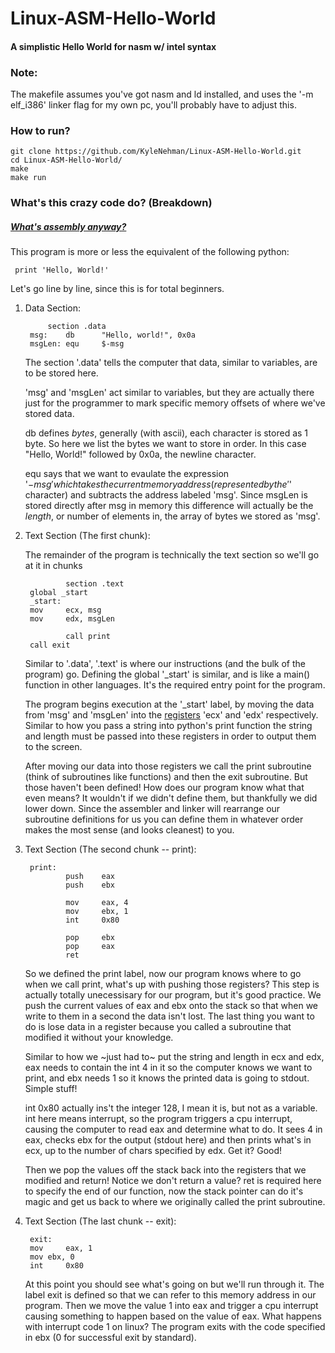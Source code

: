 # Linux-ASM-Hello-World
#### A simplistic Hello World for nasm w/ intel syntax

### Note:
The makefile assumes you've got nasm and ld installed, and uses the '-m elf_i386' linker flag for my own pc, you'll probably have to adjust this.

### How to run?
    git clone https://github.com/KyleNehman/Linux-ASM-Hello-World.git
    cd Linux-ASM-Hello-World/
    make
    make run


### What's this crazy code do? (Breakdown)
##### [What's assembly anyway?](https://en.wikipedia.org/wiki/Assembly_language)

This program is more or less the equivalent of the following python:

     print 'Hello, World!'

Let's go line by line, since this is for total beginners.

1. Data Section:

			section .data
		msg:    db      "Hello, world!", 0x0a
		msgLen: equ     $-msg

    The section '.data' tells the computer that data, similar to variables, are to be stored here.

    'msg' and 'msgLen' act similar to variables, but they are actually there just for the programmer to mark specific memory offsets of where we've stored data.

    db defines _bytes_, generally (with ascii), each character is stored as 1 byte. So here we list the bytes we want to store in order. In this case "Hello, World!" followed by 0x0a, the newline character.

    equ says that we want to evaulate the expression '$-msg' which takes the current memory address (represented by the '$' character) and subtracts the address labeled 'msg'. Since msgLen is stored directly after msg in memory this difference will actually be the *length*, or number of elements in, the array of bytes we stored as 'msg'.



2. Text Section (The first chunk):

    The remainder of the program is technically the text section so we'll go at it in chunks

                section .text
		global _start
        _start:
		mov     ecx, msg
		mov     edx, msgLen

                call print
		call exit

   Similar to '.data', '.text' is where our instructions (and the bulk of the program) go. Defining the global '_start' is similar, and is like a main() function in other languages. It's the required entry point for the program.

   The program begins execution at the '_start' label, by moving the data from 'msg' and 'msgLen' into the [registers](https://en.wikipedia.org/wiki/Processor_register) 'ecx' and 'edx' respectively. Similar to how you pass a string into python's print function the string and length must be passed into these registers in order to output them to the screen.

   After moving our data into those registers we call the print subroutine (think of subroutines like functions) and then the exit subroutine. But those haven't been defined! How does our program know what that even means? It wouldn't if we didn't define them, but thankfully we did lower down. Since the assembler and linker will rearrange our subroutine definitions for us you can define them in whatever order makes the most sense (and looks cleanest) to you.


3. Text Section (The second chunk -- print):

        print:
                push    eax
                push    ebx

                mov     eax, 4
                mov     ebx, 1
                int     0x80

                pop     ebx
                pop     eax
                ret

    So we defined the print label, now our program knows where to go when we call print, what's up with pushing those registers?  This step is actually totally unecessisary for our program, but it's good practice. We push the current values of eax and ebx onto the stack so that when we write to them in a second the data isn't lost. The last thing you want to do is lose data in a register because you called a subroutine that modified it without your knowledge.

    Similar to how we ~just had to~ put the string and length in ecx and edx, eax needs to contain the int 4 in it so the computer knows we want to print, and ebx needs 1 so it knows the printed data is going to stdout. Simple stuff!

    int 0x80 actually ins't the integer 128, I mean it is, but not as a variable. int here means interrupt, so the program triggers a cpu interrupt, causing the computer to read eax and determine what to do. It sees 4 in eax, checks ebx for the output  (stdout here) and then prints what's in ecx, up to the number of chars specified by edx. Get it? Good!

    Then we pop the values off the stack back into the registers that we modified and return! Notice we don't return a value? ret is required here to specify the end of our function, now the stack pointer can do it's magic and get us back to where we originally called the print subroutine.

4. Text Section (The last chunk -- exit):

        exit:
		mov     eax, 1
		mov	ebx, 0
		int     0x80

   At this point you should see what's going on but we'll run through it. The label exit is defined so that we can refer to this memory address in our program. Then we move the value 1 into eax and trigger a cpu interrupt causing something to happen based on the value of eax. What happens with interrupt code 1 on linux? The program exits with the code specified in ebx (0 for successful exit by standard).



    
